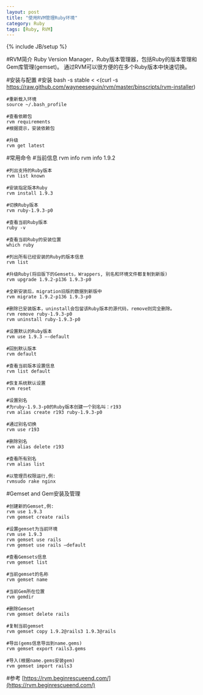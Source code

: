 ```yaml
---
layout: post
title: "使用RVM管理Ruby环境"
category: Ruby
tags: [Ruby, RVM]
---
```

{% include JB/setup %}

#RVM简介
Ruby Version Manager，Ruby版本管理器，包括Ruby的版本管理和Gem库管理(gemset)。 通过RVM可以很方便的在多个Ruby版本中快速切换。


#安装与配置
	#安装
	bash -s stable < <(curl -s https://raw.github.com/wayneeseguin/rvm/master/binscripts/rvm-installer)

	#重新载入环境
	source ~/.bash_profile

	#查看依赖包
	rvm requirements
	#根据提示，安装依赖包

	#升级
	rvm get latest

#常用命令
	#当前信息
	rvm info
	rvm info 1.9.2

	#列出支持的Ruby版本
	rvm list known

	#安装指定版本Ruby
	rvm install 1.9.3

	#切换Ruby版本
	rvm ruby-1.9.3-p0

	#查看当前Ruby版本
	ruby -v

	#查看当前Ruby的安装位置
	which ruby

	#列出所有已经安装的Ruby的版本信息
	rvm list

	#升级Ruby(将旧版下的Gemsets，Wrappers, 别名和环境文件都复制到新版)
	rvm upgrade 1.9.2-p136 1.9.3-p0

	#全新安装后，migration旧版的数据到新版中
	rvm migrate 1.9.2-p136 1.9.3-p0

	#删除已安装版本，uninstall会包留该Ruby版本的源代码，remove则完全删除。
	rvm remove ruby-1.9.3-p0
	rvm uninstall ruby-1.9.3-p0

	#设置默认的Ruby版本
	rvm use 1.9.3 –-default

	#回到默认版本
	rvm default

	#查看当前版本设置信息
	rvm list default

	#恢复系统默认设置
	rvm reset

	#设置别名
	#为ruby-1.9.3-p0的Ruby版本创建一个别名叫：r193
	rvm alias create r193 ruby-1.9.3-p0

	#通过别名切换
	rvm use r193

	#删除别名
	rvm alias delete r193

	#查看所有别名
	rvm alias list

	#以管理员权限运行,例:
	rvmsudo rake nginx

#Gemset and Gem安装及管理

	#创建新的Gemset,例:
	rvm use 1.9.3
	rvm gemset create rails

	#设置gemset为当前环境
	rvm use 1.9.3
	rvm gemset use rails
	rvm gemset use rails –default 

	#查看Gemsets信息
	rvm gemset list

	#当前gemset的名称
	rvm gemset name

	#当前Gem所在位置
	rvm gemdir

	#删除Gemset
	rvm gemset delete rails

	#复制当前gemset
	rvm gemset copy 1.9.2@rails3 1.9.3@rails

	#导出(gems信息导出到name.gems)
	rvm gemset export rails3.gems  
 
	#导入(根据name.gems安装gem)
	rvm gemset import rails3   


#参考
[https://rvm.beginrescueend.com/](https://rvm.beginrescueend.com/)